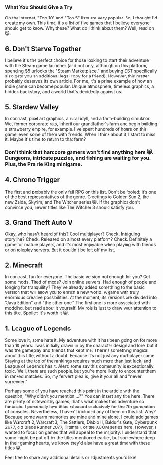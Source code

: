 ### What You Should Give a Try

On the internet, "Top 10" and "Top 5" lists are very popular. So, I thought I'd create my own. This time, it's a list of five games that I believe everyone should get to know. Why these? What do I think about them? Well, read on 😸.

## 6. Don't Starve Together

I believe it's the perfect choice for those looking to start their adventure with the Steam game launcher (and not only, although on this platform, spending $5 unlocks the "Steam Marketplace," and buying DST specifically also gets you an additional legal copy for a friend). However, this matter probably deserves its own article. For me, it's a prime example of how an indie game can become popular. Unique atmosphere, timeless graphics, a hidden backstory, and a world that's decidedly against us.

## 5. Stardew Valley

In contrast, pixel art graphics, a rural idyll, and a farm-building simulator. We, former corporate rats, inherit our grandfather's farm and begin building a strawberry empire, for example. I've spent hundreds of hours on this game, even some of them with friends. When I think about it, I start to miss it. Maybe it's time to return to that farm?

### Don't think that hardcore gamers won't find anything here 😸. Dungeons, intricate puzzles, and fishing are waiting for you. Plus, the Prairie King minigame.

## 4. Chrono Trigger

The first and probably the only full RPG on this list. Don't be fooled; it's one of the best representatives of the genre. Greetings to Golden Sun 2, the new Zelda, Skyrim, and The Witcher series 😸. If the graphics don't convince you, newer titles like The Witcher 3 should satisfy you.

## 3. Grand Theft Auto V

Okay, who hasn't heard of this? Cool multiplayer? Check. Intriguing storyline? Check. Released on almost every platform? Check. Definitely a game for mature players, and it's most enjoyable when playing with friends or on roleplay servers. But it couldn't be left off my list.

## 2. Minecraft

In contrast, fun for everyone. The basic version not enough for you? Get some mods. Tired of mods? Join online servers. Had enough of people and longing for tranquility? They've already added something to the basic version that will allow you to enrich a new world. A game with truly enormous creative possibilities. At the moment, its versions are divided into "Java Edition" and "the other one." The first one is more associated with modding, but read about it yourself. My role is just to draw your attention to this title. Spoiler: it's worth it 😸.

## 1. League of Legends

Some love it, some hate it. My adventure with it has been going on for more than 10 years. I was initially drawn in by the character design and lore, but it was the gameplay and friends that kept me. There's something magical about this title, without a doubt. Because it's not just any multiplayer game. Staying at the top of the rankings requires much more than just luck, and League of Legends has it. Alert: some say this community is exceptionally toxic. Well, there are such people, but you're more likely to encounter them in ranked matches. So, my fervent plea is, give it your all and "never surrender."

Perhaps some of you have reached this point in the article with the question, "Why didn't you mention ...?" You can insert any title here. There are plenty of noteworthy games; that's what makes this adventure so fantastic. I personally love titles released exclusively for the 7th generation of consoles. Nevertheless, I haven't included any of them on this list. Why? Because some warm memories are mine and mine alone. I could add games like Warcraft 2, Warcraft 3, The Settlers, Diablo II, Baldur's Gate, Cyberpunk 2077, old Blade Runner 2077, Titanfall, or the XCOM series here. However, I wanted to focus on games that will appeal to the majority. I understand that some might be put off by the titles mentioned earlier, but somewhere deep in their gaming hearts, we know they'd also have a great time with these titles 😸.

Feel free to share any additional details or adjustments you'd like!